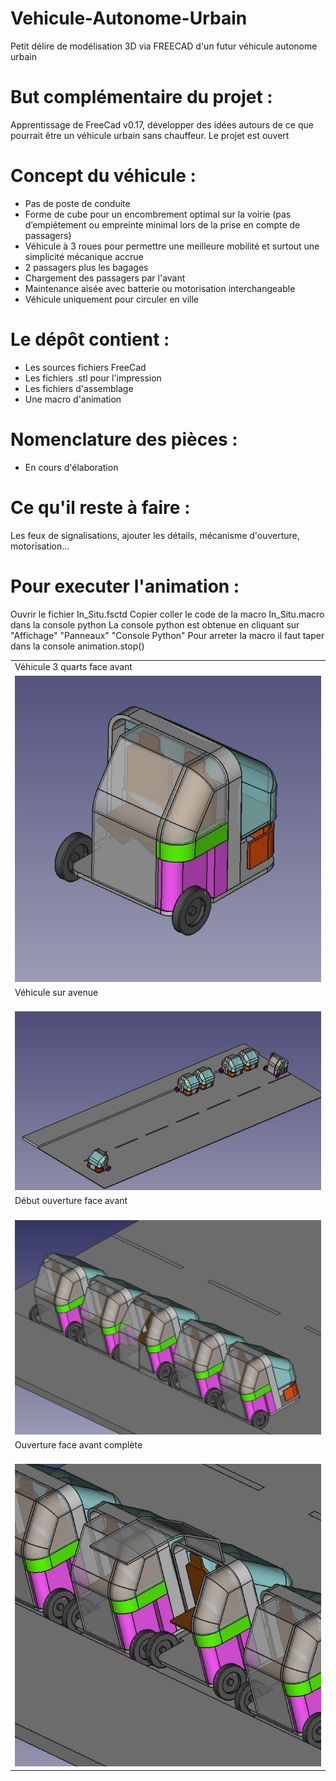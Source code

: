 # Vehicule-Autonome-Urbain
Petit délire de modélisation 3D via FREECAD d'un futur véhicule autonome urbain


But complémentaire du projet :
==============================

Apprentissage de FreeCad v0.17, développer des idées autours de ce que pourrait être un véhicule urbain sans chauffeur. 
Le projet est ouvert

Concept du véhicule :
=====================

- Pas de poste de conduite
- Forme de cube pour un encombrement optimal sur la voirie (pas d’empiétement ou empreinte minimal lors de la prise en compte de passagers)
- Véhicule à 3 roues pour permettre une meilleure mobilité et surtout une simplicité mécanique accrue
- 2 passagers plus les bagages
- Chargement des passagers par l'avant
- Maintenance aisée avec batterie ou motorisation interchangeable
- Véhicule uniquement pour circuler en ville


Le dépôt contient :
===================

- Les sources fichiers FreeCad
- Les fichiers .stl pour l'impression
- Les fichiers d'assemblage
- Une macro d'animation
  


Nomenclature des pièces :
=========================

- En cours d'élaboration


Ce qu'il reste à faire :
========================

Les feux de signalisations, ajouter les détails, mécanisme d'ouverture, motorisation...


Pour executer l'animation :
===========================

Ouvrir le fichier In_Situ.fsctd
Copier coller le code de la macro In_Situ.macro dans la console python
La console python est obtenue en cliquant sur "Affichage" "Panneaux" "Console Python"
Pour arreter la macro il faut taper dans la console animation.stop() 


<table>
<tr><td>
Véhicule 3 quarts face avant
</td></tr>
<tr><td>
<img src="https://raw.githubusercontent.com/fran6t/Vehicule-Autonome-Urbain/master/v0.1/Assemblage.jpg" title="Véhicule 3 quarts face avant" />
</td></tr>
<tr><td>
Véhicule sur avenue
</td></tr>
<tr><td>
<br />
<img src="https://raw.githubusercontent.com/fran6t/Vehicule-Autonome-Urbain/master/v0.1/In_Situ.jpg" title="Vue avenue" />
</td></tr>
<tr><td>
Début ouverture face avant
</td></tr>
<tr><td>
<br />
<img src="https://github.com/fran6t/Vehicule-Autonome-Urbain/blob/master/v0.1/Chargement-passager-1.jpg" title="Vue avenue" />
</td></tr>
<tr><td>
Ouverture face avant complète
</td></tr>
<tr><td>
<br />
<img src="https://raw.githubusercontent.com/fran6t/Vehicule-Autonome-Urbain/master/v0.1/Chargement-passager-2.jpg" title="Vue avenue" />
</td></tr>
</table>
